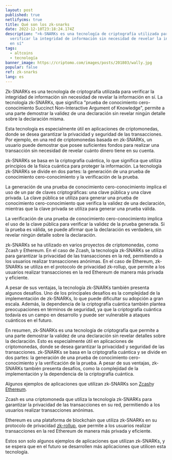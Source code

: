 ```yaml
---
layout: post
published: true
netlifycms: true
title: Qué son los zk-snarks
date: 2022-12-10T23:18:24.174Z
description: ">k-SNARKs es una tecnología de criptografía utilizada para
  verificar la integridad de información sin necesidad de revelar la información
  en sí"
tags:
  - altcoins
  - tecnología
banner_image: https://criptomo.com/images/posts/201803/wally.jpg
popular: false
ref: zk-snarks
lang: es
---
```

Zk-SNARKs es una tecnología de criptografía utilizada para verificar la integridad de información sin necesidad de revelar la información en sí. La tecnología zk-SNARKs, que significa "prueba de conocimiento cero-conocimiento Succinct Non-Interactive Argument of Knowledge", permite a una parte demostrar la validez de una declaración sin revelar ningún detalle sobre la declaración misma.

Esta tecnología es especialmente útil en aplicaciones de criptomonedas, donde se desea garantizar la privacidad y seguridad de las transacciones. Por ejemplo, en una red de criptomonedas basada en zk-SNARKs, un usuario puede demostrar que posee suficientes fondos para realizar una transacción sin necesidad de revelar cuánto dinero tiene en su cuenta.

zk-SNARKs se basa en la criptografía cuántica, lo que significa que utiliza principios de la física cuántica para proteger la información. La tecnología zk-SNARKs se divide en dos partes: la generación de una prueba de conocimiento cero-conocimiento y la verificación de la prueba.

La generación de una prueba de conocimiento cero-conocimiento implica el uso de un par de claves criptográficas: una clave pública y una clave privada. La clave pública se utiliza para generar una prueba de conocimiento cero-conocimiento que verifica la validez de una declaración, mientras que la clave privada se utiliza para generar una prueba válida.

La verificación de una prueba de conocimiento cero-conocimiento implica el uso de la clave pública para verificar la validez de la prueba generada. Si la prueba es válida, se puede afirmar que la declaración es verdadera, sin revelar ningún detalle sobre la declaración.

zk-SNARKs se ha utilizado en varios proyectos de criptomonedas, como Zcash y Ethereum. En el caso de Zcash, la tecnología zk-SNARKs se utiliza para garantizar la privacidad de las transacciones en la red, permitiendo a los usuarios realizar transacciones anónimas. En el caso de Ethereum, zk-SNARKs se utiliza en el protocolo de privacidad zk-rollup, que permite a los usuarios realizar transacciones en la red Ethereum de manera más privada y eficiente.

A pesar de sus ventajas, la tecnología zk-SNARKs también presenta algunos desafíos. Uno de los principales desafíos es la complejidad de la implementación de zk-SNARKs, lo que puede dificultar su adopción a gran escala. Además, la dependencia de la criptografía cuántica también plantea preocupaciones en términos de seguridad, ya que la criptografía cuántica todavía es un campo en desarrollo y puede ser vulnerable a ataques cuánticos en el futuro.

En resumen, zk-SNARKs es una tecnología de criptografía que permite a una parte demostrar la validez de una declaración sin revelar detalles sobre la declaración. Esto es especialmente útil en aplicaciones de criptomonedas, donde se desea garantizar la privacidad y seguridad de las transacciones. zk-SNARKs se basa en la criptografía cuántica y se divide en dos partes: la generación de una prueba de conocimiento cero-conocimiento y la verificación de la prueba. A pesar de sus ventajas, zk-SNARKs también presenta desafíos, como la complejidad de la implementación y la dependencia de la criptografía cuántica.

Algunos ejemplos de aplicaciones que utilizan zk-SNARKs son [Zcash](https://criptomo.com/que-es-zcash/)y [Ethereum](https://criptomo.com/que-es-ethereum/).

Zcash es una criptomoneda que utiliza la tecnología zk-SNARKs para garantizar la privacidad de las transacciones en su red, permitiendo a los usuarios realizar transacciones anónimas.

Ethereum es una plataforma de blockchain que utiliza zk-SNARKs en su protocolo de privacidad [zk-rollup](https://criptomo.com/que-son-rollups/), que permite a los usuarios realizar transacciones en la red Ethereum de manera más privada y eficiente.

Estos son solo algunos ejemplos de aplicaciones que utilizan zk-SNARKs, y se espera que en el futuro se desarrollen más aplicaciones que utilicen esta tecnología.